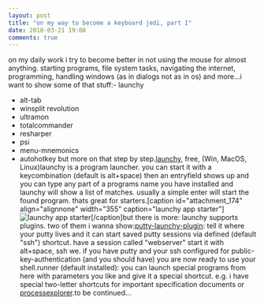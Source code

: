 ```yaml
---
layout: post
title: "on my way to become a keyboard jedi, part I"
date: 2010-03-21 19:08
comments: true
---
```

on my daily work i try to become better in not using the mouse for almost anything. starting programs, file system tasks, navigating the internet, programming, handling windows (as in dialogs not as in os) and more...i want to show some of that stuff:- launchy
- alt-tab
- winsplit revolution
- ultramon
- totalcommander
- resharper
- psi
- menu-mnemonics
- autohotkey
but more on that step by step.[launchy](http://www.launchy.net/), free, (Win, MacOS, Linux)launchy is a program launcher. you can start it with a keycombination (default is alt+space) then an entryfield shows up and you can type any part of a programs name you have installed and launchy will show a list of matches. usually a simple enter will start the found program. thats great for starters.[caption id="attachment_174" align="alignnone" width="355" caption="launchy app starter"]![launchy app starter](http://www.batteryslave.com/wp-content/launchy.png "launchy")[/caption]but there is more: launchy supports plugins. two of them i wanna show:[putty-launchy-plugin](http://code.google.com/p/putty-launchy-plugin/): tell it where your putty lives and it can start saved putty sessions via defined (default "ssh") shortcut. have a session called "webserver" start it with alt+space, ssh we. if you have putty and your ssh configured for public-key-authentication (and you should have) you are now ready to use your shell.runner (default installed): you can launch special programs from here with parameters you like and give it a special shortcut. e.g. i have special two-letter shortcuts for important specification documents or [processexplorer](http://technet.microsoft.com/de-de/sysinternals/bb896653.aspx).to be continued... 